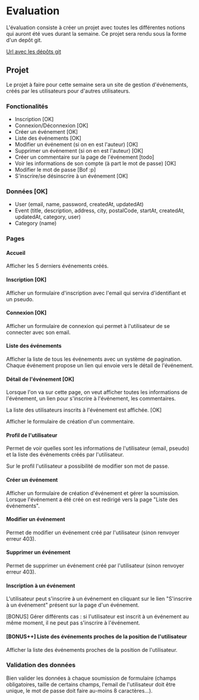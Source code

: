 # Evaluation

L'évaluation consiste à créer un projet avec toutes les différentes notions qui auront été vues durant la semaine. Ce projet sera rendu sous la forme d'un depôt git.

[Url avec les dépôts git](https://docs.google.com/spreadsheets/d/1FG3mYVUH5kBjLPXZZQVMIb7DD8_pxTwnOaADXVqViBk/edit#gid=0)

## Projet

Le projet à faire pour cette semaine sera un site de gestion d'événements, créés par les utilisateurs pour d'autres utilisateurs.

### Fonctionalités

* Inscription [OK]
* Connexion/Déconnexion [OK]
* Créer un événement [OK]
* Liste des événements [OK]
* Modifier un événement (si on en est l'auteur) [OK]
* Supprimer un événement (si on en est l'auteur) [OK]
* Créer un commentaire sur la page de l'événement [todo]
* Voir les informations de son compte (à part le mot de passe) [OK]
* Modifier le mot de passe [Bof :p]
* S'inscrire/se désinscrire à un événement [OK]

### Données [OK]

* User (email, name, password, createdAt, updatedAt)
* Event (title, description, address, city, postalCode, startAt, createdAt, updatedAt, category, user)
* Category (name)

### Pages

#### Accueil

Afficher les 5 derniers événements créés.

#### Inscription [OK]

Afficher un formulaire d'inscription avec l'email qui servira d'identifiant et un pseudo.

#### Connexion [OK] 

Afficher un formulaire de connexion qui permet à l'utilisateur de se connecter avec son email.

#### Liste des événements 

Afficher la liste de tous les événements avec un système de pagination. Chaque événement propose un lien qui envoie vers le détail de l'événement.

#### Détail de l'événement [OK]

Lorsque l'on va sur cette page, on veut afficher toutes les informations de l'événement, un lien pour s'inscrire à l'événement, les commentaires.

La liste des utilisateurs inscrits à l'événement est affichée. [OK]

Afficher le formulaire de création d'un commentaire.

#### Profil de l'utilisateur 

Permet de voir quelles sont les informations de l'utilisateur (email, pseudo) et la liste des événements créés par l'utilisateur.

Sur le profil l'utilisateur a possibilité de modifier son mot de passe.

#### Créer un événement

Afficher un formulaire de création d'événement et gérer la soumission. Lorsque l'événement a été créé on est redirigé vers la page "Liste des événements".

#### Modifier un événement

Permet de modifier un événement créé par l'utilisateur (sinon renvoyer erreur 403).

#### Supprimer un événement

Permet de supprimer un événement créé par l'utilisateur (sinon renvoyer erreur 403).

#### Inscription à un événement

L'utilisateur peut s'inscrire à un événement en cliquant sur le lien "S'inscrire à un événement" présent sur la page d'un événement.

[BONUS] Gérer différents cas : si l'utilisateur est inscrit à un événement au même moment, il ne peut pas s'inscrire à l'événement.

#### [BONUS++] Liste des événements proches de la position de l'utilisateur

Afficher la liste des événements proches de la position de l'utilisateur.

### Validation des données

Bien valider les données à chaque soumission de formulaire (champs obligatoires, taille de certains champs, l'email de l'utilisateur doit être unique, le mot de passe doit faire au-moins 8 caractères...).